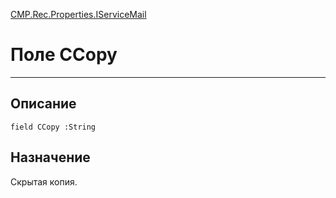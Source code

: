 ﻿---
Link: CMP.Rec.Properties.IServiceMail.@CCopy
---

<!---  Навигация
[Имя проекта](#) :
-->
[CMP.Rec.Properties.IServiceMail](Default)

# Поле CCopy
---

## Описание

    field CCopy :String

<!--
## Аргументы{#Args}

### Аргумент1

Описание аргумента 1
-->

## Назначение

Скрытая копия.

<!--
## Пример

    CCopy...
-->

